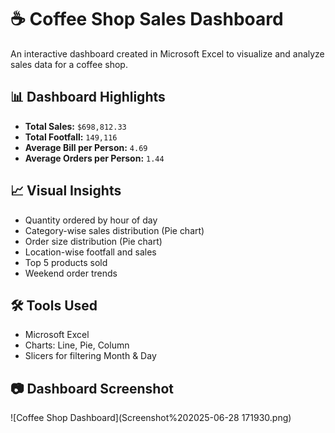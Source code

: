 # ☕ Coffee Shop Sales Dashboard

An interactive dashboard created in Microsoft Excel to visualize and analyze sales data for a coffee shop.

## 📊 Dashboard Highlights
- **Total Sales:** `$698,812.33`
- **Total Footfall:** `149,116`
- **Average Bill per Person:** `4.69`
- **Average Orders per Person:** `1.44`

## 📈 Visual Insights
- Quantity ordered by hour of day
- Category-wise sales distribution (Pie chart)
- Order size distribution (Pie chart)
- Location-wise footfall and sales
- Top 5 products sold
- Weekend order trends

## 🛠 Tools Used
- Microsoft Excel
- Charts: Line, Pie, Column
- Slicers for filtering Month & Day

## 📷 Dashboard Screenshot

![Coffee Shop Dashboard](Screenshot%202025-06-28 171930.png)


